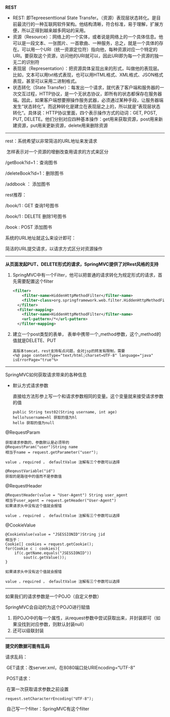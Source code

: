 **REST**

* REST: 即Tepreesenttional State Transfer。（资源）表现层状态转化。是目前最流行的一种互联网软件架构。他结构清晰，符合标准，易于理解，扩展方便，所以正得到越来越多网站的采用。
* 资源（Resource）：网络上的一个实体，或者说是网络上的一个具体信息。他可以是一段文本、一张图片、一首歌曲、一种服务，总之，就是一个具体的存在。可以用一个URI（统一资源定位符）指向他，每种资源对应一个特定的URI。要获取这个资源，访问他的URI就可以，因此URI即为每一个资源的独一无二的识别符
* 表现层（Representation）：把资源具体呈现出来的形式，叫做他的表现层。比如，文本可以用txt格式表现，也可以用HTML格式、XML格式、JSON格式表现，甚至可以采用二进制格式。
* 状态转化（State Transfer）：每发出一个请求，就代表了客户端和服务器的一次交互过程，HTTP协议，是一个无状态协议，即所有的状态都保存在服务器端。因此，如果客户端想要擦操作服务武器，必须通过某种手段，让服务器端发生“状态转化”。而这种转化是建立在表现层之上的，所以就是“表现层状态转化“。具体说：HTTP协议里面，四个表示操作方式的动词：GET, POST, PUT, DELETE。他们分别对应四种基本操作：get用来获取资源，post用来新建资源，put用来更新资源，delete用来删除资源

---

rest：系统希望以非常简洁的URL地址来发请求

​			怎样表示对一个资源的增删改查用请求的方式来区分

/getBook?id=1：查询图书

/deleteBook?id=1：删除图书

/addbook         ： 添加图书



rest推荐：

/book/1   : GET 查询1号图书

/book/1   : DELETE 删除1号图书

/book       : POST    添加图书

系统的URL地址就这么来设计即可：

简洁的URL提交请求，以请求方式区分对资源操作

----

**从页面发起PUT、DELETE形式的请求，SpringMVC提供了对Rest风格的支持**

1. SpringMVC中有一个Filter，他可以把普通的请求转化为规定形式的请求，首先需要配置这个filter

   ```xml
   <filter>
       <filter-name>HiddenHttpMethodFilter</filter-name>
       <filter-class>org.springframework.web.filter.HiddenHttpMethodFilter</filter-class>
     </filter>
     <filter-mapping>
       <filter-name>HiddenHttpMethodFilter</filter-name>
       <url-pattern>/*</url-pattern>
     </filter-mapping>
   ```

2. 建立一个post类型的表单， 表单中携带一个\_method参数，这个\_method的值就是DELETE、PUT

   ```
   高版本tomcat，rest支持有点问题，会对jsp的转发有限制，需要
   <%@ page contentType="text/html;charset=UTF-8" language="java" isErrorPage="true"%>
   ```

---

SpringMVC如何获取请求带来的各种信息

* 默认方式请求参数

  直接给方法形参上写一个和请求参数相同的变量。这个变量就来接受请求参数的值

  ```
  public String test02(String username, int age)
  hello?username=hl 获取的值为hl
  hello 获取的值为null
  
  ```

@RequestParam

```
获取请求参数的，参数默认是必须带的
@RequestParam("user")String name
相当于name = request.getParameter("user");

value ，required ， defaultValue 注解有三个参数可以选择

@ReqeustVariable("id")
获取的是路径中的值而不是参数值
```

@RequestHeader

```
@RequestHeader(value = "User-Agent") String user_agent
相当于user_agent = request.getHeader("User-Agent")
如果请求头中没有这个值就会报错

value ，required ， defaultValue 注解有三个参数可以选择

```

@CookieValue

```
@CookieValue(value = "JSESSIONID")String jid
相当于：
Cookie[] cookies = request.getCookie();
for(Cookie c : cookies){
	if(c.getName.equals("JSESSIONID"))
		sout(c.getValue());
}

如果请求头中没有这个值就会报错

value ，required ， defaultValue 注解有三个参数可以选择
```

---

如果我们的请求参数是一个POJO（自定义参数）

SpringMVC会自动的为这个POJO进行赋值

1. 将POJO中的每一个属性，从request参数中尝试获取出来，并封装即可（如果没找到对应参数，则默认封装null）
2. 还可以级联封装

---

**提交的数据可能有乱码**

请求乱码：

​	GET请求：改server.xml，在8080端口处URIEncoding=“UTF-8”

​	POST请求：

​		在第一次获取请求参数之前设置

```
request.setCharacterrEncoding("UTF-8");
```

​		自己写一个filter：SpringMVC有这个filter
